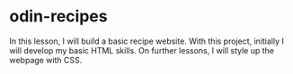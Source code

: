 # odin-recipes

In this lesson, I will build a basic recipe website.
With this project, initially I will develop my basic HTML skills.
On further lessons, I will style up the webpage with CSS.